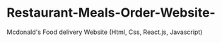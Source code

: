 # Restaurant-Meals-Order-Website-
Mcdonald's Food delivery Website (Html, Css, React.js, Javascript) 
